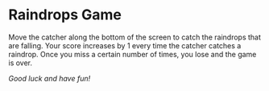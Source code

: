 Raindrops Game
==============

Move the catcher along the bottom of the screen to catch the raindrops that are falling. Your score increases by 1 every time the catcher catches a raindrop. Once you miss a certain number of times, you lose and the game is over.

*Good luck and have fun!*
